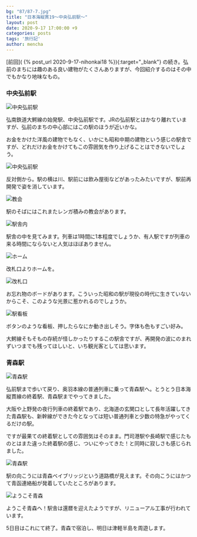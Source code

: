 ```yaml
---
bg: "87/87-7.jpg"
title: "日本海縦貫19～中央弘前駅～"
layout: post
date: 2020-9-17 17:00:00 +9
categories: posts
tags: '旅行記'
author: mencha
---
```


[前回]( {% post_url 2020-9-17-nihonkai18 %}){:target="_blank"} の続き。弘前のまちには趣のある良い建物がたくさんありますが、今回紹介するのはその中でもかなり地味なもの。 

### 中央弘前駅

![中央弘前駅](https://drive.google.com/uc?export=view&id=1G6CwAnY_eYmxFp8rirhgeBgeX1bbM8-7)
<!--more-->
弘南鉄道大鰐線の始発駅、中央弘前駅です。JRの弘前駅とはかなり離れていますが、弘前のまちの中心部にはこの駅のほうが近いかな。

お金をかけた洋風の建物でもなく、いかにも昭和中期の建物という感じの駅舎ですが、どれだけお金をかけてもこの雰囲気を作り上げることはできないでしょう。

![中央弘前駅](https://drive.google.com/uc?export=view&id=1-6V5TC3-BuJXuOavP3VOu_pErZZV9S2M)

反対側から。駅の横は川、駅前には飲み屋街などがあったみたいですが、駅前再開発で姿を消しています。

![教会](https://drive.google.com/uc?export=view&id=1bumIJ2aytRPPQnTzGryOEpRkXgdEcXFK)

駅のそばにはこれまたレンガ積みの教会があります。

![駅舎内](https://drive.google.com/uc?export=view&id=15t-uah9JAwdY-aSjrA7EumrlCS00j1lM)

駅舎の中を見てみます。列車は1時間に1本程度でしょうか、有人駅ですが列車の来る時間にならないと人気はほぼありません。

![ホーム](https://drive.google.com/uc?export=view&id=1KPHNvOtA8tIo9rrJkepoDZhbwF5o7SRr)

改札口よりホームを。

![改札口](https://drive.google.com/uc?export=view&id=1hZdofzhcg27WljW85VL8hs_MQlbwBcDy)

お忘れ物のボードがあります。こういった昭和の駅が現役の時代に生きていないからこそ、このような光景に惹かれるのでしょうか。

![駅看板](https://drive.google.com/uc?export=view&id=1SPj5lvAY3POjqY-_0Xk-LoqQ7NBPhJJk)

ボタンのような看板、押したらなにか動き出しそう。字体も色もすごい好み。

大鰐線そもそもの存続が怪しかったりするこの駅舎ですが、再開発の波にのまれずいつまでも残ってほしいと、いち観光客としては思います。

### 青森駅

![青森駅](https://drive.google.com/uc?export=view&id=1j6xoisxGBJXKiPRGXPZTZjEbWmtTVF-M)

弘前駅まで歩いて戻り、奥羽本線の普通列車に乗って青森駅へ。とうとう日本海縦貫線の終着駅、青森駅までやってきました。

大阪や上野発の夜行列車の終着駅であり、北海道の玄関口として長年活躍してきた青森駅も、新幹線ができた今となっては短い普通列車と少数の特急がやってくるだけの駅。

ですが最果ての終着駅としての雰囲気はそのまま。門司港駅や長崎駅で感じたものとはまた違った終着駅の感じ、ついにやってきた！と同時に寂しさも感じられました。

![青森駅](https://drive.google.com/uc?export=view&id=1rN17jVXAXkJBO3UEyUwq3mz1crvtu7VR)

駅の向こうには青森ベイブリッジという道路橋が見えます。その向こうにはかつて青函連絡船が発着していたところがあります。

![ようこそ青森](https://drive.google.com/uc?export=view&id=1ppown_yeHqpMMjsZqM3VMANk8CwY9eLu)

ようこそ青森へ！駅舎は還暦を迎えたようですが、リニューアル工事が行われています。

5日目はこれにて終了。青森で宿泊し、明日は津軽半島を周遊します。